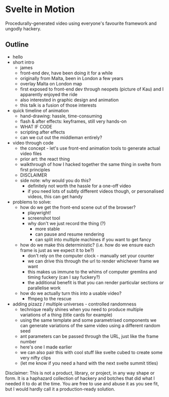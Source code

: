 # Svelte in Motion

Procedurally-generated video using everyone's favourite framework and ungodly hackery.

## Outline

- hello
- short intro
  - james
  - front-end dev, have been doing it for a while
  - originally from Malta, been in London a few years
  - overlay Malta on London map
  - first exposed to front-end dev through neopets (picture of Kau) and I apparently enjoyed the ride
  - also interested in graphic design and animation
  - this talk is a fusion of those interests
- quick timeline of animation
  - hand-drawing: hassle, time-consuming
  - flash & after effects: keyframes, still very hands-on
  - WHAT IF CODE
  - scripting after effects
  - can we cut out the middleman entirely?
- video through code
  - the concept - let's use front-end animation tools to generate actual video files
  - prior art: the react thing
  - walkthrough of how I hacked together the same thing in svelte from first principles
  - DISCLAIMER
  - side note: why would you do this?
    - definitely not worth the hassle for a one-off video
    - if you need lots of subtly different videos though, or personalised videos, this can get handy
- problems to solve:
  - how do we get the front-end scene out of the browser?
    - playwright!
    - screenshot tool
    - why don't we just record the thing (?)
      - more stable
      - can pause and resume rendering
      - can split into multiple machines if you want to get fancy
  - how do we make this deterministic? (i.e. how do we ensure each frame is just as we expect it to be?)
    - don't rely on the computer clock - manually set your counter
    - we can drive this through the url to render whichever frame we want
    - this makes us immune to the whims of computer gremlins and timing fuckery (can I say fuckery?)
    - the additional benefit is that you can render particular sections or parallelise work
  - how do we actually turn this into a usable video?
    - ffmpeg to the rescue
- adding pizazz / multiple universes - controlled randomness
  - technique really shines when you need to produce multiple variations of a thing (title cards for example)
  - using the same template and some parametrised components we can generate variations of the same video using a different random seed
  - ant parameters can be passed through the URL, just like the frame number
  - here's one I made earlier
  - we can also pair this with cool stuff like svelte cubed to create some very nifty clips
  - (let me know if you need a hand with the next svelte summit titles)

Disclaimer: This is not a product, library, or project, in any way shape or form. It is a haphazard collection of hackery and botches that did what I needed it to do at the time. You are free to use and abuse it as you see fit, but I would hardly call it a production-ready solution.
